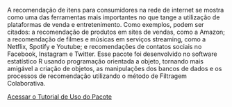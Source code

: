 A recomendação de itens para consumidores na rede de internet se mostra como uma das ferramentas mais importantes no que tange a utilização de plataformas de venda e entretenimento. Como exemplos, podem ser citados: a recomendação de produtos em sites de vendas, como a Amazon; a recomendação de filmes e músicas em serviços streaming, como a Netflix, Spotify e Youtube; e recomendações de contatos sociais no Facebook, Instagram e Twitter. Esse pacote foi desenvolvido no software estatístico R usando programação orientada a objeto, tornando mais amigável a criação de objetos, as manipulações dos bancos de dados e os processos de recomendação utilizando o método de Filtragem Colaborativa.

[Acessar o Tutorial de Uso do Pacote](https://thiagoslima21.github.io/CFilt/Tutorial-Pacote-CFILT.html)

